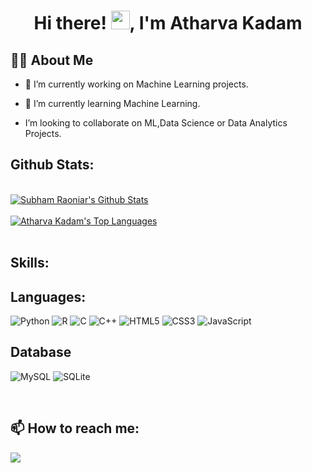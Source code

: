 
<h1 align="center">Hi there! <img src="https://raw.githubusercontent.com/MartinHeinz/MartinHeinz/master/wave.gif" width="30px">, I'm Atharva Kadam</h1>


## 🙋‍♂️ About Me

- 🔭 I’m currently working on Machine Learning projects.

- 🌱 I’m currently learning Machine Learning.

- I’m looking to collaborate on ML,Data Science or Data Analytics Projects.
  
## Github Stats:
<br/>
<a href="https://github.com/Kadamatharva26/github-readme-stats"><img alt="Subham Raoniar's Github Stats" src="https://github-readme-stats.vercel.app/api?username=Kadamatharva26&show_icons=true&count_private=true&theme=react&hide_border=true&bg_color=0D1117" /></a>
<br />
<br />
<a href="https://github.com/Kadamatharva26/github-readme-stats"><img alt="Atharva Kadam's Top Languages" src="https://github-readme-stats.vercel.app/api/top-langs/?username=Kadamatharva26&langs_count=8&count_private=true&layout=compact&theme=react&hide_border=true&bg_color=0D1117" /></a>

<br/>
<br/>


## Skills:
## Languages:
<p float="left">
<img alt="Python" src="https://img.shields.io/badge/Python-FFD43B?style=for-the-badge&logo=python&logoColor=darkgreen" />
<img alt="R" src="https://img.shields.io/badge/r-%23276DC3.svg?style=for-the-badge&logo=r&logoColor=white"/>
<img alt="C" src="https://img.shields.io/badge/c-%2300599C.svg?style=for-the-badge&logo=c&logoColor=white"/>
<img alt="C++" src="https://img.shields.io/badge/c++-%2300599C.svg?style=for-the-badge&logo=c%2B%2B&logoColor=white"/>
<img alt="HTML5" src="https://img.shields.io/badge/html5-%23E34F26.svg?style=for-the-badge&logo=html5&logoColor=white"/>
<img alt="CSS3" src="https://img.shields.io/badge/css3-%231572B6.svg?style=for-the-badge&logo=css3&logoColor=white"/>
<img alt="JavaScript" src="https://img.shields.io/badge/javascript-%23323330.svg?style=for-the-badge&logo=javascript&logoColor=%23F7DF1E"/>
</p>

## Database
<p float="left">
<img alt="MySQL" src="https://img.shields.io/badge/MySQL-00000F?style=for-the-badge&logo=mysql&logoColor=white"/>
<img alt="SQLite" src ="https://img.shields.io/badge/sqlite-%2307405e.svg?style=for-the-badge&logo=sqlite&logoColor=white"/>
</p>
<br />

## 📫 How to reach me:
<p align="left">

<a href = "http://linkedin.com/in/atharva-kadam-2a647b1b2"><img src="https://img.icons8.com/fluent/48/000000/linkedin.png"/></a>


</p>





